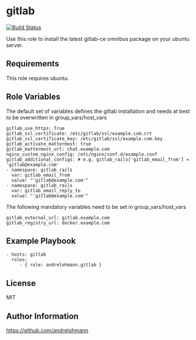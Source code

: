 gitlab
======

[![Build Status](https://travis-ci.org/andrelohmann/ansible-role-gitlab.svg?branch=master)](https://travis-ci.org/andrelohmann/ansible-role-gitlab)

Use this role to install the latest gitlab-ce omnibus package on your ubuntu server.

Requirements
------------

This role requires ubuntu.

Role Variables
--------------

The default set of variables defines the gitlab installation and needs at best to be overwritten in group_vars/host_vars

    gitlab_use_https: True
    gitlab_ssl_certificate: /etc/gitlab/ssl/example.com.crt
    gitlab_ssl_certificate_key: /etc/gitlab/ssl/example.com.key
    gitlab_activate_mattermost: true
    gitlab_mattermost_url: chat.example.com
    nginx_custom_nginx_config: /etc/nginx/conf.d/example.conf
    gitlab_additional_configs: # e.g. gitlab_rails['gitlab_email_from'] = 'gitlab@example.com'
    - namespace: gitlab_rails
      var: gitlab_email_from
      value: "'gitlab@example.com'"
    - namespace: gitlab_rails
      var: gitlab_email_reply_to
      value: "'gitlab@example.com'"

The following mandatory variables need to be set in group_vars/host_vars

    gitlab_external_url: gitlab.example.com
    gitlab_registry_url: docker.example.com

Example Playbook
----------------

    - hosts: gitlab
      roles:
         - { role: andrelohmann.gitlab }

License
-------

MIT

Author Information
------------------

https://github.com/andrelohmann
